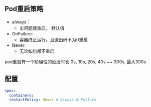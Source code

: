 ## Pod重启策略
- always：
  - 出问题就重启， 默认值
- OnFailure:
  - 容器终止运行，且退出码不为0重启
- Never:
  - 无论如何都不重启

pod重启有一个阶梯性的延迟时长 0s, 10s, 20s, 40s ~~ 300s, 最大300s

## 配置

~~~ yaml
spec:
  containers:
  restartPolicy: Never # Always OnFailure
~~~